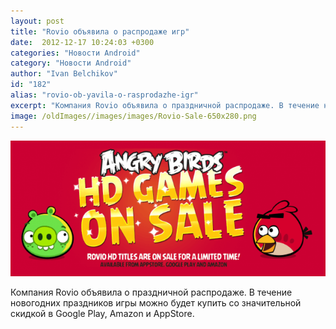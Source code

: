 ```yaml
---
layout: post
title: "Rovio объявила о распродаже игр"
date:  2012-12-17 10:24:03 +0300
categories: "Новости Android"
category: "Новости Android"
author: "Ivan Belchikov"
id: "182"
alias: "rovio-ob-yavila-o-rasprodazhe-igr"
excerpt: "Компания Rovio объявила о праздничной распродаже. В течение новогодних праздников игры можно будет купить со значительной скидкой в Google Play, Amazon и AppStore."
image: /oldImages//images/images/Rovio-Sale-650x280.png
---
```

<img src="/oldImages/images/images/Rovio-Sale-650x280.png" border="0">

Компания Rovio объявила о праздничной распродаже. В течение новогодних праздников игры можно будет купить со значительной скидкой в Google Play, Amazon и AppStore.
